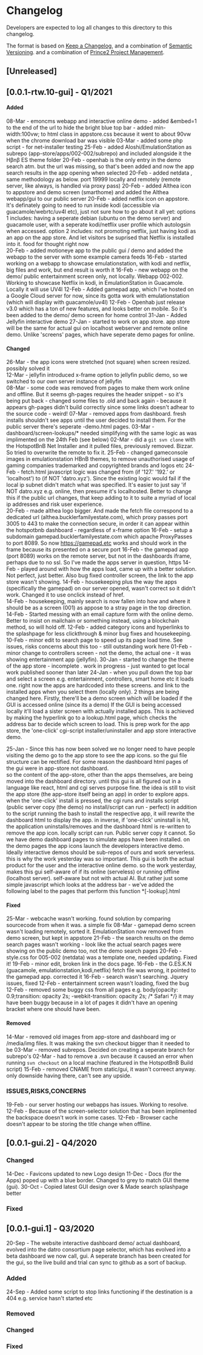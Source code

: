 # Changelog
Developers are expected to log all changes to this directory to this changelog.

The format is based on [Keep a Changelog](https://keepachangelog.com/en/1.0.0/),
and a combination of [Semantic Versioning](https://semver.org/spec/v2.0.0.html).
and a combination of [Prince2 Project Management](https://prince2.com).

## [Unreleased]

## [0.0.1-rtw.10-gui] - Q1/2021

#### Added

08-Mar - emoncms webapp and interactive online demo
       - added &embed=1 to the end of the url to hide the bright blue top bar
       - added min-width:100vw; to html class in appstore.css because it went to about 90vw when the chrome download bar was visible
03-Mar - added some php script - for net-installer testing
25-Feb - added Aloshi/EmulationStation as subrepo (app-store/apps/002-002/subrepo) and included alongside it the Hβnβ ES theme folder
20-Feb - openhab is the only entry in the demo search atm. but the url was missing, so that's been added and now the app search results in the app opening when selected
20-Feb - added netdata , same methodology as below. port 19999 locally and remotely (remote server, like always, is handled via proxy pass)
20-Feb - added Althea icon to appstore and demo screen (smarthome) and added the Althea webapp/gui to our public server
20-Feb - added netflix icon on appstore. It's definately going to need to run inside kodi (accessible via guacamole/webrtc/uv4l etc), just not sure how to go about it all yet:
         options 1 includes: having a seperate debian (ubuntu on the demo server) and guacamole user, with a seperate kodi/netflix user profile which autologsin when accessed.
         option 2 includes: not promoting netflix, just having kodi as an app on the app store. And let visitors be suprised that Netflix is installed into it. food for thought right now   
20-Feb - added motioneye app to the public gui / demo and added the webapp to the server with some example camera feeds
16-Feb - started working on a webapp to showcase emulationstation, with kodi and netflix, big files and work, but end result is worth it
16-Feb - new webapp on the demo/ public entertainment screen only, not locally. Webapp 002-002. Working to showcase Netflix in kodi, in EmulationStation in Guacamole. Locally it will use UV4l
12-Feb - Added gamepad app, which I've hosted on a Google Cloud server for now, since its gotta work with emulationstation (which will display with guacamole/uv4l)
12-Feb - Openhab just release v3.0 which has a ton of new features, and looks better on mobile. So it's been added to the demo/ demo screen for home control
31-Jan - Added Jellyfin interactive demo
27-Jan - started to work on app store. app store will be the same for actual gui on localhost webserver and remote online demo. Unlike 'screens' pages, which have seperate demo pages for online.

#### Changed
26-Mar - the app icons were stretched (not square) when screen resized. possibly solved it  
12-Mar - jellyfin introduced x-frame option to jellyfin public demo, so we switched to our own server instance of jellyfin  
08-Mar - some code was removed from pages to make them work online and offline. But it seems gh-pages requires the header snippet - so it's being put back
       - changed some files to .old and back again - because it appears gh-pages didn't build correctly since some links doesn't adhear to the source code - weird!
07-Mar - removed apps from dashboard. fresh installs shouldn't see apps until the user decided to install them. For the public server there's seperate -demo.html pages.
03-Mar - dashboard/screen-lookups/* needed simplifying with the same logic as was implimented on the 24th Feb (see below)
02-Mar - did a `git svn clone` with the HotspotBnB Net Installer and it pulled files, previously removed. Bizzar. So tried to overwrite the remote to fix it.
25-Feb - changed gameconsole images in emulationstation HBnB themes, to remove unauthorised usage of gaming companies trademarked and copyrighted brands and logos etc
24-Feb - fetch.html javascript logic was changed from (if '127.' '192.' or 'localhost') to (if NOT 'datro.xyz'). Since the existing logic would fail if the local ip subnet didn't match what was specified. It's easier to just say 'if NOT datro.xyz e.g. online, then presume it's localhosted. Better to change this if the public url changes, that keep adding to it to suite a myriad of local ip addresses and risk user experience.   
20-Feb - made althea logo bigger. And made the fetch file correspond to a dedicated url (althea.bucklerfamilyestate.com), which proxy passes port 3005 to 443 to make the connection secure, in order it can appear within the hotspotbnb dashboard - regardless of x-frame option
16-Feb - setup a subdomain gamepad.bucklerfamilyestate.com which apache ProxyPasses to port 8089. So now https://gamepad.etc works and should work in the frame because its presented on a secure port
16-Feb - the gamepad app (port 8089) works on the remote server, but not in the dashboards iframe, perhaps due to no ssl. So I've made the apps server in question, https
14-Feb - played around with how the apps load, came up with a better solution. Not perfect, just better. Also bug fixed controller screen, the link to the app store wasn't showing.
14-Feb - housekeeping plus the way the apps (specifically the gamepad) on our server opened, wasn't correct so it didn't work. Changed it to use onclick instead of href.  
14-Feb - housekeeping, mainly search is now fallen into how and where it should be as a screen (001) as appose to a stray page in the top direction.
14-Feb - Started messing with an email capture form with the online demo. Better to insist on mailchain or something instead, using a blockchain method, so will hold off.
12-Feb - added category icons and hyperlinks to the splashpage for less clickthrough & minor bug fixes and housekeeping.
10-Feb - minor edit to search page to speed up its page load time. See issues, risks concerns about this too - still outstanding work here
01-Feb - minor change to controllers screen - not the demo, the actual one - it was showing entertainment app (jellyfin).
30-Jan - started to change the theme of the app store  - incomplete . work in progress - just wanted to get local work published sooner than later
24-Jan - when you pull down the top bar and select a screen e.g. entertainment, controllers, smart home etc it loads one.
         right now the apps are hardcoded into these screens. and link to the installed apps when you select them (locally only).
         2 things are being changed here. Firstly, there'll be a demo screen which will be loaded if the GUI is accessed online (since its a demo)
         If the GUI is being accessed locally it'll load a sister screen with actually installed apps.
         This is achieved by making the hyperlink go to a lookup.html page, which checks the address bar to decide which screen to load.
         This is prep work for the app store, the 'one-click' cgi-script installer/uninstaller and app store interactive demo.       

25-Jan - Since this has now been solved we no longer need to have people visiting the demo go to the app store to see the app icons.
         so the gui file structure can be rectified. For some reason the dashboard html pages of the gui were in app-store not dashboard.  
         so the content of the app-store, other than the apps themselves, are being moved into the dashboard directory.
         until this gui is all figured out in a language like react, html and cgi serves purpose fine.
         the idea is still to visit the app store (the app-store itself being an app) in order to explore apps.
         when the 'one-click' install is pressed, the cgi runs and installs script (public server copy (the demo) no install/script can run - perfect)
         in addition to the script running the bash to install the respective app, it will rewrite the dashboard html to display the app.
         in inverse, if 'one-click' uninstall is hit, the application uninstalls/removes and the dashboard html is re-written to remove the app icon.
         locally script can run. Public server copy it cannot. So we have demo dashboard pages to simulate apps have been installed.
         on the demo pages the app icons launch the developers interactive demo. Ideally interactive demos should be sub-repos of ours and work serverless.
         this is why the work yesterday was so important. This gui is both the actual product for the user and the interactive online demo.
         so the work yesterday, makes this gui self-aware of if its online (serveless) or running offline (localhost server).
         self-aware but not with actual AI. But rather just some simple javascript which looks at the address bar - we've added the following label to the pages that perform this function *[-lookup].html

#### Fixed
25-Mar - webcache wasn't working. found solution by comparing sourcecode from when it was. a simple fix
08-Mar - gamepad demo screen wasn't loading remotely, sorted it. EmulationStation now removed from demo screen, but kept in appstore
21-Feb - the search results on the demo search pages wasn't working - look like the actual search pages were showing on the public demo too, not the demo search pages
20-Feb - style.css for 005-002 (netdata) was a template one, needed updating. Fixed it!
19-Feb - minor edit, broken link in the docs page.
16-Feb - the G.ES.K.N (guacamole, emulationstation,kodi,netflix) fetch file was wrong, it pointed to the gamepad app. corrected it
16-Feb - search wasn't searching. Jquery issues, fixed
12-Feb - entertainment screen wasn't loading, fixed the bug
12-Feb - removed some buggy css from all pages e.g. body{opacity: 0.9;transition: opacity 2s; -webkit-transition: opacity 2s; /* Safari */}
         it may have been buggy because in a lot of pages it didn't have an opening bracket where one should have been.

#### Removed
14-Mar - removed old images from app-store and dashboard img or /media/img files. It was making the svn checkout bigger than it needed to be
03-Mar - removed subrepos. Decided on creating a seperate branch for subrepo's
02-Mar - had to remove a .svn because it caused an error when running `svn checkout` on a local machine (featured in the HotspotBnB Build script)
15-Feb - removed CNAME from static/gui, it wasn't correect anyway. only downside having there, can't see any upside.

### ISSUES,RISKS,CONCERNS

19-Feb - our server hosting our webapps has issues. Working to resolve.
12-Feb - Because of the screen-selector solution that has been implimented the backspace doesn't work in some cases.
12-Feb - Browser cache doesn't appear to be storing the title change when offline.  

## [0.0.1-gui.2] - Q4/2020

### Changed
14-Dec - Favicons updated to new Logo design
11-Dec - Docs (for the Apps) poped up with a blue border. Changed to grey to match GUI theme (gui).
30-Oct - Copied latest GUI design over & Made search splashpage better

### Fixed

## [0.0.1-gui.1] - Q3/2020
20-Sep - The website interactive dashboard demo/ actual dashboard,
         evolved into the datro consortium page selector, which has evolved into a beta dashboard we now call, gui.
         A seperate branch has been created for the gui, so the live build and trial can sync to github as a sort of backup.

### Added
24-Sep - Added some script to stop links functioning if the destination is a 404 e.g. service hasn't started etc

### Removed

### Changed

### Fixed
